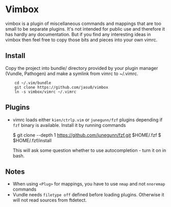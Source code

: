 Vimbox
======

vimbox is a plugin of miscellaneous commands and mappings that are too small
to be separate plugins. It's not intended for public use and therefore it has
hardly any documentation. But if you find any interesting ideas in vimbox
then feel free to copy those bits and pieces into your own vimrc.

## Install

Copy the project into bundle/ directory provided by your plugin manager
(Vundle, Pathogen) and make a symlink from vimrc to ~/.vimrc.

```
    cd ~/.vim/bundle
    git clone https://github.com/jasu0/vimbox
    ln -s vimbox/vimrc ~/.vimrc
```

## Plugins

- vimrc loads either `kien/ctrlp.vim` or `junegunn/fzf` plugins
  depending if `fzf` binary is available. Install it by running commands

    $ git clone --depth 1 https://github.com/junegunn/fzf.git $HOME/.fzf
    $ $HOME/.fzf/install

  This will ask some question whether to use autocompletion - turn it on in bash.

## Notes

- When using `<Plug>` for mappings, you have to use `nmap` and not `nnoremap` commands
- Vundle needs `filetype off` defined before loading plugins. Otherwise it will
  not read sources from ftdetect.
